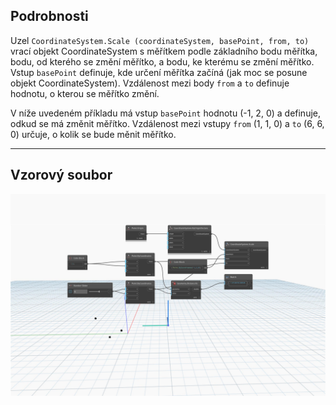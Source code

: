 <!--- Autodesk.DesignScript.Geometry.CoordinateSystem.Scale(coordinateSystem, basePoint, from, to) --->
<!--- DXEUCQG4Y4M6N76367ZJYZYJJOLPKVDC5UFPTIBMDW6CC5ORFAXQ --->
## Podrobnosti
Uzel `CoordinateSystem.Scale (coordinateSystem, basePoint, from, to)` vrací objekt CoordinateSystem s měřítkem podle základního bodu měřítka, bodu, od kterého se změní měřítko, a bodu, ke kterému se změní měřítko. Vstup `basePoint` definuje, kde určení měřítka začíná (jak moc se posune objekt CoordinateSystem). Vzdálenost mezi body `from` a `to` definuje hodnotu, o kterou se měřítko změní.

V níže uvedeném příkladu má vstup `basePoint` hodnotu (-1, 2, 0) a definuje, odkud se má změnit měřítko. Vzdálenost mezi vstupy `from` (1, 1, 0) a `to` (6, 6, 0) určuje, o kolik se bude měnit měřítko.

___
## Vzorový soubor

![CoordinateSystem.Scale](./DXEUCQG4Y4M6N76367ZJYZYJJOLPKVDC5UFPTIBMDW6CC5ORFAXQ_img.jpg)
